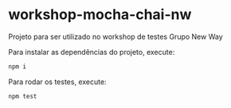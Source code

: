 # workshop-mocha-chai-nw
Projeto para ser utilizado no workshop de testes Grupo New Way

Para instalar as dependências do projeto, execute:

```bash
npm i
```

Para rodar os testes, execute:

```bash
npm test
```